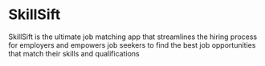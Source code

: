 # SkillSift
SkillSift is the ultimate job matching app that streamlines the hiring process for employers and empowers job seekers to find the best job opportunities that match their skills and qualifications
